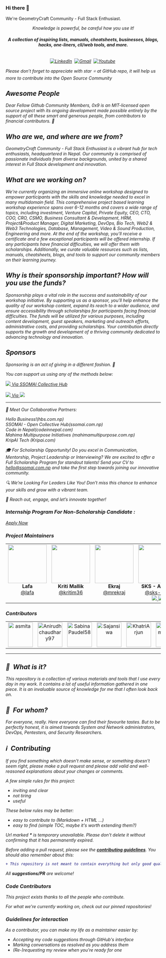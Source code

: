 ### Hi there 👋

We're GeometryCraft Community - Full Stack Enthusiast. 

<p align="center"><i> Knowledge is powerful, be careful how you use it!</i›"<p>

<h4 align="center">A collection of inspiring lists, manuals, cheatsheets, businesses, blogs, hacks, one-liners, cli/web tools, and more.</h4>

<p align="center" dir="auto">
<br>
<a href="https://www.linkedin.com/company/89855045/" rel="nofollow"><img src="https://camo.githubusercontent.com/e8dbf62a04af86d46001864cd22338d8a8474486a0e976ec695580027c373c79/68747470733a2f2f696d672e736869656c64732e696f2f62616467652f6c696e6b6564696e2d2532333030373742352e7376673f267374796c653d666f722d7468652d6261646765266c6f676f3d6c696e6b6564696e266c6f676f436f6c6f723d7768697465" alt="LinkedIn" data-canonical-src="https://img.shields.io/badge/linkedin-%230077B5.svg?&amp;style=for-the-badge&amp;logo=linkedin&amp;logoColor=white" style="max-width: 100%;"></a>&nbsp;
<a href="https://www.facebook.com/techcraftdots"><img src="https://img.shields.io/badge/Facebook-1877F2?style=for-the-badge&logo=facebook&logoColor=white" alt="Gmail" style="max-width: 100%;"></a>&nbsp;
<a href="https://youtube.com/@ssomai369/playlists"><img src="https://img.shields.io/badge/YouTube-FF0000?style=for-the-badge&logo=youtube&logoColor=white" alt="Youtube" style="max-width: 100%;"></a>&nbsp;
</p>


Please don’t forget to appreciate with star ⭐️ at GitHub repo, it will help us more to contribute into the Open Source Community 


## Awesome People

Dear Fellow Github Community Members, 0x9 is an MIT-licensed open source project with its ongoing development made possible entirely by the support of all these smart and generous people, from contributors to financial contributors. 💜

Who are we, and where are we from?
---
GeometryCraft Community - Full Stack Enthusiast is a vibrant hub for tech enthusiasts, headquartered in Nepal. Our community is comprised of passionate individuals from diverse backgrounds, united by a shared interest in Full Stack development and innovation.

What are we working on?
---
We're currently organizing an immersive online workshop designed to empower participants with the skills and knowledge needed to excel in many multidomain field. This comprehensive project based learning workshop experience spans over 6-12 months and covers a wide range of topics, including investment, Venture Capital, Private Equity, CEO, CTO, COO, CRO, CSMO, Business Consultant & Development, HRM, Project&Product Manager, Digital Marketing, DevOps, Bio Tech, Web2 & Web3 Technologies, Database, Management, Video & Sound Production, Engineering and more. At the end of the workshop, you’ll receive a certificate and a few exceptional participants will be offered internship. If any participants have financial difficulties, we will offer them with scholarships. Additionally, we curate valuable resources such as lists, manuals, cheatsheets, blogs, and tools to support our community members on their learning journey.

Why is their sponsorship important? How will you use the funds?
----
Sponsorship plays a vital role in the success and sustainability of our workshop initiative. By supporting us as a sponsor, you'll help enhance the quality of our workshop content, expand its reach to a wider audience, and ensure accessibility through scholarships for participants facing financial difficulties. The funds will be utilized for various purposes, including content development, guest speakers, marketing and outreach efforts, administrative costs, and providing scholarships. Your contribution directly supports the growth and development of a thriving community dedicated to advancing technology and innovation.

## Sponsors

Sponsoring is an act of giving in a different fashion. 🌱

You can support us using any of the methods below:
<br>

<a href="https://ssomai.com.np/support-us" target="_blank" rel="noopener">
 <img src="https://img.shields.io/badge/sponsor-30363D?style=for-the-badge&logo=GitHub-Sponsors&logoColor=#white"> Via SSOMAI Collective Hub
</a>
<br><br>
<a href="https://paypal.me/surensomai" target="_blank" rel="noopener">
 <img src="https://img.shields.io/badge/sponsor-30363D?style=for-the-badge&logo=GitHub-Sponsors&logoColor=#white"> Via <img src="https://img.shields.io/badge/PayPal-00457C?style=for-the-badge&logo=paypal&logoColor=white"> 
</a>


---

🤝 Meet Our Collaborative Partners:

Hello Business!(hbs.com.np) <br>
SSOMAI - Open Collective Hub(ssomai.com.np) <br>
Code in Nepal(codeinnepal.com) <br>
Mahima Multipurpose Initiatives (mahimamultipurpose.com.np) <br>
KripAI Tech (Kripai.com)

🎓 For Scholarship Opportunity! Do you excel in Communication, Mentorship, Project Leadership or Interviewing? We are excited to offer a Full Scholarship Program for standout talents! Send your CV to hello@ssomai.com.np and take the first step towards joining our innovative community.

🔍 We’re Looking For Leaders Like You! Don’t miss this chance to enhance your skills and grow with a vibrant team.

📩 Reach out, engage, and let’s innovate together!

### Internship Program For Non-Scholarship Candidate :

[Apply Now](https://support.mahimamultipurpose.com.np/recruitment/recruitment_portal)

### Project Maintainers

<table>
  <tbody>
    <tr>
        <td align="center" valign="top">
            <img width="125" height="125" src="https://avatars.githubusercontent.com/u/23354232?v=4">
            <br>
            <strong>Lafa</strong>
            <br>
            <a href="https://github.com/mrlafa">@lafa</a>
        </td>
        <td align="center" valign="top">
            <img width="125" height="125" src="https://avatars.githubusercontent.com/u/67852298?v=4">
            <br>
            <strong>Kriti Mallik</strong>
            <br>
            <a href="https://github.com/kritim36">@kritim36</a>
        </td>
        <td align="center" valign="top">
            <img width="125" height="125" src="https://avatars.githubusercontent.com/u/8281239?v=4">
            <br>
            <strong>Ekraj</strong>
            <br>
            <a href="https://github.com/mrekraj">@mrekraj</a>
        </td>
        <td align="center" valign="top">
            <img width="125" height="125" src="https://avatars.githubusercontent.com/u/9947912?v=4">
            <br>
            <strong>SKS - Author </strong>
            <br>
            <a href="https://github.com/sks-666">@sks-666</a>
            <br>
            <a href="https://paypal.me/surensomai">
            <img src="https://img.shields.io/badge/sponsor-30363D?style=for-the-badge&logo=GitHub-Sponsors&logoColor=#white"> <img src="https://img.shields.io/badge/PayPal-00457C?style=for-the-badge&logo=paypal&logoColor=white"> </a>
        </td>
        <td align="center" valign="top">
            <img width="125" height="125" src="https://avatars.githubusercontent.com/u/8281239?v=4">
            <br>
            <strong>Arjun Shrestha</strong>
            <br>
            <a href="https://github.com/arjunsth">@arjunsth</a>
        </td>
     </tr>
  </tbody>
</table>

### Contributors

[//]: contributor-faces

<table>
  <tbody>
    <tr>
        <td align="center" valign="top">
          <a href="https://github.com/Asmita-Nyoupane"><img src="https://avatars.githubusercontent.com/u/74106020?v=4" title="asmita" width="80" height="80"></a>
          </td>
        <td align="center" valign="top">
          <a href="https://github.com/Anirudhchaudhary97"><img src="https://avatars.githubusercontent.com/u/128168439?v=4" title="Anirudhchaudhary97" width="80" height="80"></a>
        </td>
        <td align="center" valign="top">
          <a href="https://github.com/SabinaPaudel58"><img src="https://avatars.githubusercontent.com/u/67220183?v=4" title="SabinaPaudel58" width="80" height="80"></a>
        </td>
       <td align="center" valign="top">
          <a href="https://github.com/sajansiwa"><img src="https://avatars.githubusercontent.com/u/101961822?v=4" title="Sajansiwa" width="80" height="80"></a>
        </td>
      <td align="center" valign="top">
          <a href="https://github.com/KhatriArjun"><img src="https://avatars.githubusercontent.com/u/58579941?v=4" title="KhatriArjun" width="80" height="80"></a>
        </td>
      <td align="center" valign="top">
          <a href="https://github.com/sudeepmahato16"><img src="https://avatars.githubusercontent.com/u/122378993?v=4" title="sudeepmahato16" width="80" height="80"></a>
        </td>
    </tr>
  </tbody>
</table>

[//]: contributor-faces


---



## :notebook_with_decorative_cover: &nbsp;What is it?

This repository is a collection of various materials and tools that I use every day in my work. It contains a lot of useful information gathered in one piece. It is an invaluable source of knowledge for me that I often look back on.

## :restroom: &nbsp;For whom?

For everyone, really. Here everyone can find their favourite tastes. But to be perfectly honest, it is aimed towards System and Network administrators, DevOps, Pentesters, and Security Researchers.

## :information_source: &nbsp;Contributing

If you find something which doesn't make sense, or something doesn't seem right, please make a pull request and please add valid and well-reasoned explanations about your changes or comments.

A few simple rules for this project:

- inviting and clear
- not tiring
- useful

These below rules may be better:

- easy to contribute to (Markdown + HTML ...)
- easy to find (simple TOC, maybe it's worth extending them?)

Url marked **\*** is temporary unavailable. Please don't delete it without confirming that it has permanently expired.

Before adding a pull request, please see the **[contributing guidelines](.github/CONTRIBUTING.md)**. You should also remember about this:

```diff
+ This repository is not meant to contain everything but only good quality stuff.
```

All **suggestions/PR** are welcome!

### Code Contributors

This project exists thanks to all the people who contribute. 

For what we're currently working on, check out our pinned repositories!

### Guidelines for interaction

As a contributor, you can make my life as a maintainer easier by:
 - Accepting my code suggestions through GitHub's interface
 - Marking conversations as resolved as you address them
 - (Re-)requesting my review when you're ready for one

<!--
**lafamumin/0x9** is a ✨ _special_ ✨ repository because its `README.md` (this file) appears on your GitHub profile.

Here are some ideas to get you started:

- 🔭 I’m currently working on ...
- 🌱 I’m currently learning ...
- 👯 I’m looking to collaborate on ...
- 🤔 I’m looking for help with ...
- 💬 Ask me about ...
- 📫 How to reach me: ...
- 😄 Pronouns: ...
- ⚡ Fun fact: ...
-->
